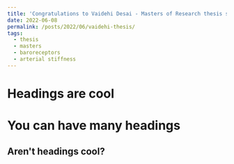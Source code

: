 ```yaml
---
title: 'Congratulations to Vaidehi Desai - Masters of Research thesis submitted on the links between blood pressure regulation through the baroreceptors and arterial stiffness'
date: 2022-06-08
permalink: /posts/2022/06/vaidehi-thesis/
tags:
  - thesis
  - masters
  - baroreceptors
  - arterial stiffness
---
```




Headings are cool
======

You can have many headings
======

Aren't headings cool?
------